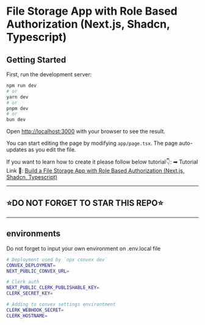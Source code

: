 # File Storage App with Role Based Authorization (Next.js, Shadcn, Typescript)

## Getting Started

First, run the development server:

```bash
npm run dev
# or
yarn dev
# or
pnpm dev
# or
bun dev
```

Open [http://localhost:3000](http://localhost:3000) with your browser to see the result.

You can start editing the page by modifying `app/page.tsx`. The page auto-updates as you edit the file.

If you want to learn how to create it please follow below tutorial👇:
➡ Tutorial Link 💚: [Build a File Storage App with Role Based Authorization (Next.js, Shadcn, Typescript)](https://www.youtube.com/watch?v=27hMNWcsa-Y&t=101s)

---

## ⭐DO NOT FORGET TO STAR THIS REPO⭐

---

## environments

Do not forget to input your own environment on .env.local file

```bash
# Deployment used by `npx convex dev`
CONVEX_DEPLOYMENT=
NEXT_PUBLIC_CONVEX_URL=

# Clerk auth
NEXT_PUBLIC_CLERK_PUBLISHABLE_KEY=
CLERK_SECRET_KEY=

# Adding to convex settings environtment
CLERK_WEBHOOK_SECRET=
CLERK_HOSTNAME=
```
